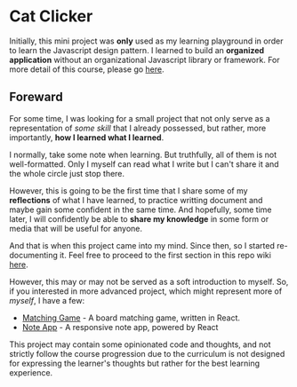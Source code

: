 # Cat Clicker

Initially, this mini project was **only** used as my learning playground in order to learn the Javascript design pattern. I learned to build an **organized application** without an organizational Javascript library or framework. For more detail of this course, please go [here](https://www.udacity.com/course/javascript-design-patterns--ud989).

## Foreward

For some time, I was looking for a small project that not only serve as a representation of _some skill_ that I already possessed, but rather, more importantly, __how I learned what I learned__.

I normally, take some note when learning. But truthfully, all of them is not well-formatted. Only I myself can read what I write but I can't share it and the whole circle just stop there. 

However, this is going to be the first time that I share some of my __reflections__ of what I have learned, to practice writting document and maybe gain some confident in the same time. And hopefully, some time later, I will confidently be able to __share my knowledge__ in some form or media that will be useful for anyone.

And that is when this project came into my mind. Since then, so I started re-documenting it.
Feel free to proceed to the first section in this repo wiki [here](https://github.com/kivvvvv/cat-clicker/wiki).

However, this may or may not be served as a soft introduction to myself. So, if you interested in more advanced project, which might represent more of _myself_, I have a few:

- [Matching Game](https://github.com/kivvvvv/matching-game) - A board matching game, written in React.
- [Note App](https://github.com/kivvvvv/note-app) - A responsive note app, powered by React

This project may contain some opinionated code and thoughts, and not strictly follow the course progression due to the curriculum is not designed for expressing the learner's thoughts but rather for the best learning experience.